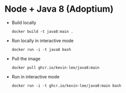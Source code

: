 # Node + Java 8 (Adoptium)

* Build locally
  ```shell
  docker build -t java8:main .
  ```

* Run locally in interactive mode
  ```shell
  docker run -i -t java8 bash
  ```

* Pull the image
  ```shell
  docker pull ghcr.io/kevin-lee/java8:main
  ```

* Run in interactive mode
  ```shell
  docker run -i -t ghcr.io/kevin-lee/java8:main bash
  ```

